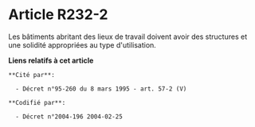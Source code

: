 # Article R232-2

Les bâtiments abritant des lieux de travail doivent avoir des structures et une solidité appropriées au type d'utilisation.

**Liens relatifs à cet article**

	**Cité par**:

	  - Décret n°95-260 du 8 mars 1995 - art. 57-2 (V)

	**Codifié par**:

	  - Décret n°2004-196 2004-02-25
